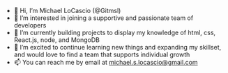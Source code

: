 - 👋 Hi, I’m Michael LoCascio (@Gitmsl)
- 👀 I’m interested in joining a supportive and passionate team of developers
- 🌱 I’m currently building projects to display my knowledge of html, css, React.js, node, and MongoDB
- 💞️ I’m excited to continue learning new things and expanding my skillset, and would love to find a team that supports individual growth
- 📫 You can reach me by email at michael.s.locascio@gmail.com 

<!---
Gitmsl/Gitmsl is a ✨ special ✨ repository because its `README.md` (this file) appears on your GitHub profile.
You can click the Preview link to take a look at your changes.
--->
